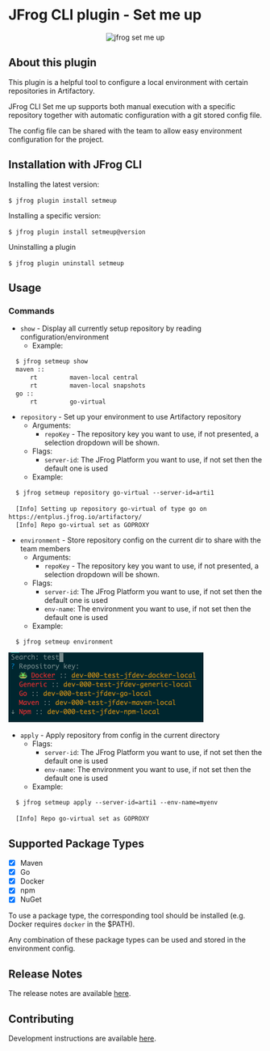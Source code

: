 # JFrog CLI plugin - Set me up
<p align="center">
  <img alt="jfrog set me up" src="https://github.com/RemiBouOrg/jfrog-cli-setmeup/blob/master/assets/images/jfrogsetmeuplogo.jpeg">
</p>

## About this plugin
This plugin is a helpful tool to configure a local environment with certain repositories in Artifactory.

JFrog CLI Set me up supports both manual execution with a specific repository together with automatic 
configuration with a git stored config file. 

The config file can be shared with the team to allow easy environment configuration for the project. 

## Installation with JFrog CLI
Installing the latest version:

`$ jfrog plugin install setmeup`

Installing a specific version:

`$ jfrog plugin install setmeup@version`

Uninstalling a plugin

`$ jfrog plugin uninstall setmeup`

## Usage
### Commands
* `show` - Display all currently setup repository by reading configuration/environment
    - Example:
```
  $ jfrog setmeup show
  maven ::
	  rt         maven-local central
	  rt         maven-local snapshots
  go ::
	  rt         go-virtual
```

* `repository` - Set up your environment to use Artifactory repository
    - Arguments:
        - `repoKey` - The repository key you want to use, if not presented, a selection dropdown will be shown.
    - Flags:
        - `server-id`: The JFrog Platform you want to use, if not set then the default one is used
    - Example:
```
  $ jfrog setmeup repository go-virtual --server-id=arti1
  
  [Info] Setting up repository go-virtual of type go on https://entplus.jfrog.io/artifactory/
  [Info] Repo go-virtual set as GOPROXY
```

* `environment` - Store repository config on the current dir to share with the team members
    - Arguments:
        - `repoKey` - The repository key you want to use, if not presented, a selection dropdown will be shown. 
    - Flags:
        - `server-id`: The JFrog Platform you want to use, if not set then the default one is used
        - `env-name`: The environment you want to use, if not set then the default one is used
    - Example:
```
  $ jfrog setmeup environment
```
![repository selection](./assets/images/repo-search.png)

* `apply` - Apply repository from config in the current directory
    - Flags:
        - `server-id`: The JFrog Platform you want to use, if not set then the default one is used
        - `env-name`: The environment you want to use, if not set then the default one is used
    - Example:
```
  $ jfrog setmeup apply --server-id=arti1 --env-name=myenv
  
  [Info] Repo go-virtual set as GOPROXY
```

## Supported Package Types
-  [x] Maven
-  [x] Go
-  [x] Docker
-  [x] npm
-  [x] NuGet

To use a package type, the corresponding tool should be installed (e.g. Docker requires `docker` in the $PATH). 

Any combination of these package types can be used and stored in the environment config. 

## Release Notes
The release notes are available [here](RELEASE.md).

## Contributing
Development instructions are available [here](CONTRIBUTING.md).
